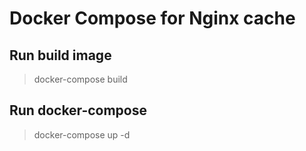 # Docker Compose for Nginx cache

## Run build image

>docker-compose build

## Run docker-compose

>docker-compose up -d
